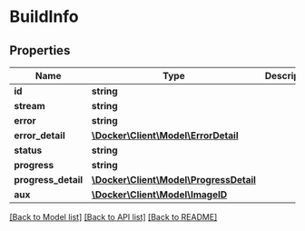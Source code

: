 # BuildInfo

## Properties
Name | Type | Description | Notes
------------ | ------------- | ------------- | -------------
**id** | **string** |  | [optional] 
**stream** | **string** |  | [optional] 
**error** | **string** |  | [optional] 
**error_detail** | [**\Docker\Client\Model\ErrorDetail**](ErrorDetail.md) |  | [optional] 
**status** | **string** |  | [optional] 
**progress** | **string** |  | [optional] 
**progress_detail** | [**\Docker\Client\Model\ProgressDetail**](ProgressDetail.md) |  | [optional] 
**aux** | [**\Docker\Client\Model\ImageID**](ImageID.md) |  | [optional] 

[[Back to Model list]](../../README.md#documentation-for-models) [[Back to API list]](../../README.md#documentation-for-api-endpoints) [[Back to README]](../../README.md)

